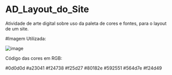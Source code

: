 # AD_Layout_do_Site
Atividade de arte digital sobre uso da paleta de cores e fontes, para o layout de um site.


#Imagem Utilizada: 

![image](https://user-images.githubusercontent.com/80163684/140567462-4893e87c-45fe-4a30-b6ed-e9b203bed9a0.png)

Código das cores em RGB:

#0d0d0d
#a23041
#f24738
#f25d27
#80182e
#592551
#564d7e
#f24d49
